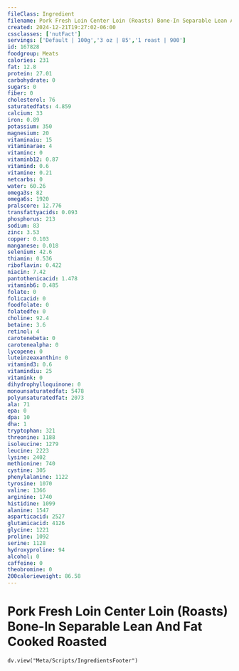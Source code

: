 ```yaml
---
fileClass: Ingredient
filename: Pork Fresh Loin Center Loin (Roasts) Bone-In Separable Lean And Fat Cooked Roasted
created: 2024-12-21T19:27:02-06:00
cssclasses: ['nutFact']
servings: ['Default | 100g','3 oz | 85','1 roast | 900']
id: 167828
foodgroup: Meats
calories: 231
fat: 12.8
protein: 27.01
carbohydrate: 0
sugars: 0
fiber: 0
cholesterol: 76
saturatedfats: 4.859
calcium: 33
iron: 0.89
potassium: 350
magnesium: 20
vitaminaiu: 15
vitaminarae: 4
vitaminc: 0
vitaminb12: 0.87
vitamind: 0.6
vitamine: 0.21
netcarbs: 0
water: 60.26
omega3s: 82
omega6s: 1920
pralscore: 12.776
transfattyacids: 0.093
phosphorus: 213
sodium: 83
zinc: 3.53
copper: 0.103
manganese: 0.018
selenium: 42.6
thiamin: 0.536
riboflavin: 0.422
niacin: 7.42
pantothenicacid: 1.478
vitaminb6: 0.485
folate: 0
folicacid: 0
foodfolate: 0
folatedfe: 0
choline: 92.4
betaine: 3.6
retinol: 4
carotenebeta: 0
carotenealpha: 0
lycopene: 0
luteinzeaxanthin: 0
vitamind3: 0.6
vitamindiu: 25
vitamink: 0
dihydrophylloquinone: 0
monounsaturatedfat: 5478
polyunsaturatedfat: 2073
ala: 71
epa: 0
dpa: 10
dha: 1
tryptophan: 321
threonine: 1188
isoleucine: 1279
leucine: 2223
lysine: 2402
methionine: 740
cystine: 305
phenylalanine: 1122
tyrosine: 1070
valine: 1366
arginine: 1740
histidine: 1099
alanine: 1547
asparticacid: 2527
glutamicacid: 4126
glycine: 1221
proline: 1092
serine: 1128
hydroxyproline: 94
alcohol: 0
caffeine: 0
theobromine: 0
200calorieweight: 86.58
---
```


# Pork Fresh Loin Center Loin (Roasts) Bone-In Separable Lean And Fat Cooked Roasted

```dataviewjs
dv.view("Meta/Scripts/IngredientsFooter")
```